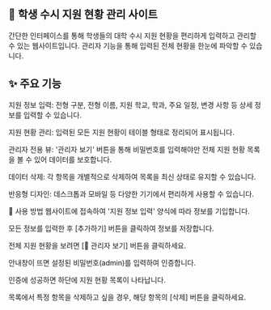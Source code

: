 ## 📝 학생 수시 지원 현황 관리 사이트
간단한 인터페이스를 통해 학생들의 대학 수시 지원 현황을 편리하게 입력하고 관리할 수 있는 웹사이트입니다. 관리자 기능을 통해 입력된 전체 현황을 한눈에 파악할 수 있습니다.


## ✨ 주요 기능
지원 정보 입력: 전형 구분, 전형 이름, 지원 학교, 학과, 주요 일정, 변경 사항 등 상세 정보를 입력할 수 있습니다.

지원 현황 관리: 입력된 모든 지원 현황이 테이블 형태로 정리되어 표시됩니다.

관리자 전용 뷰: '관리자 보기' 버튼을 통해 비밀번호를 입력해야만 전체 지원 현황 목록을 볼 수 있어 데이터를 보호합니다.

데이터 삭제: 각 항목을 개별적으로 삭제하여 목록을 최신 상태로 유지할 수 있습니다.

반응형 디자인: 데스크톱과 모바일 등 다양한 기기에서 편리하게 사용할 수 있습니다.


🚀 사용 방법
웹사이트에 접속하여 '지원 정보 입력' 양식에 따라 정보를 기입합니다.

모든 정보를 입력한 후 [추가하기] 버튼을 클릭하여 정보를 저장합니다.

전체 지원 현황을 보려면 [🔑 관리자 보기] 버튼을 클릭하세요.

안내창이 뜨면 설정된 비밀번호(admin)를 입력하여 인증합니다.

인증에 성공하면 하단에 지원 현황 목록이 나타납니다.

목록에서 특정 항목을 삭제하고 싶을 경우, 해당 항목의 [삭제] 버튼을 클릭하세요.
